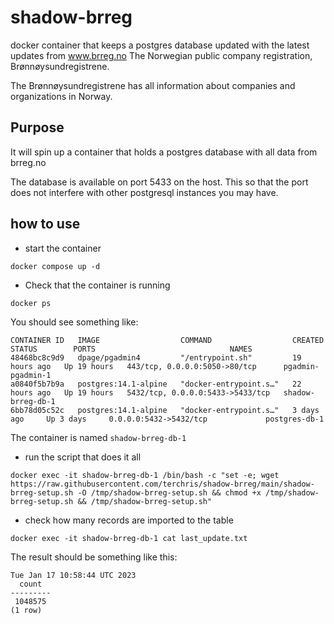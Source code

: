 # shadow-brreg
docker container that keeps a postgres database updated with the latest updates from www.brreg.no The Norwegian public company registration, Brønnøysundregistrene.

The Brønnøysundregistrene has all information about companies and organizations in Norway.

## Purpose
It will spin up a container that holds a postgres database with all data from brreg.no


The database is available on port 5433 on the host. This so that the port does not interfere with other postgresql instances you may have.  

## how to use
* start the container
```
docker compose up -d
```
* Check that the container is running
```
docker ps 
```
You should see something like:
```
CONTAINER ID   IMAGE                  COMMAND                  CREATED        STATUS        PORTS                              NAMES
48468bc8c9d9   dpage/pgadmin4         "/entrypoint.sh"         19 hours ago   Up 19 hours   443/tcp, 0.0.0.0:5050->80/tcp      pgadmin-pgadmin-1
a0840f5b7b9a   postgres:14.1-alpine   "docker-entrypoint.s…"   22 hours ago   Up 19 hours   5432/tcp, 0.0.0.0:5433->5433/tcp   shadow-brreg-db-1
6bb78d05c52c   postgres:14.1-alpine   "docker-entrypoint.s…"   3 days ago     Up 3 days     0.0.0.0:5432->5432/tcp             postgres-db-1
```
The container is named `shadow-brreg-db-1`

* run the script that does it all
```
docker exec -it shadow-brreg-db-1 /bin/bash -c "set -e; wget https://raw.githubusercontent.com/terchris/shadow-brreg/main/shadow-brreg-setup.sh -O /tmp/shadow-brreg-setup.sh && chmod +x /tmp/shadow-brreg-setup.sh && /tmp/shadow-brreg-setup.sh"
```

* check how many records are imported to the table 
```
docker exec -it shadow-brreg-db-1 cat last_update.txt
```
The result should be something like this:
```
Tue Jan 17 10:58:44 UTC 2023
  count  
---------
 1048575
(1 row)
```

